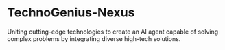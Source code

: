 # TechnoGenius-Nexus
Uniting cutting-edge technologies to create an AI agent capable of solving complex problems by integrating diverse high-tech solutions.
